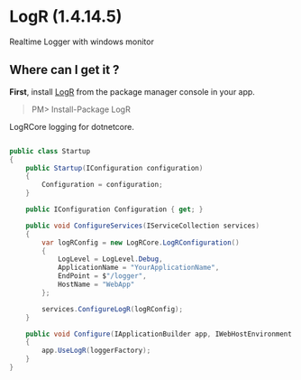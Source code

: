 # LogR (1.4.14.5)
Realtime Logger with windows monitor 

## Where can I get it ?

**First**, install [LogR](https://www.nuget.org/packages/LogR) from the package manager console in your app.

> PM> Install-Package LogR

LogRCore logging for dotnetcore.

```csharp

public class Startup
{
	public Startup(IConfiguration configuration)
	{
		Configuration = configuration;
	}

	public IConfiguration Configuration { get; }

	public void ConfigureServices(IServiceCollection services)
	{
		var logRConfig = new LogRCore.LogRConfiguration()
		{
			LogLevel = LogLevel.Debug,
			ApplicationName = "YourApplicationName",
			EndPoint = $"/logger",
			HostName = "WebApp"
		};

		services.ConfigureLogR(logRConfig);
	}

	public void Configure(IApplicationBuilder app, IWebHostEnvironment env, ILoggerFactory loggerFactory)
	{
		app.UseLogR(loggerFactory);
	}
}
```